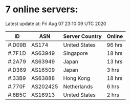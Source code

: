 # 7 online servers:

Latest update at: Fri Aug 07 23:10:09 UTC 2020

| ID | ASN | Server Country | Online |
| -- | --- | -------------- | ------ |
| #.D09B | AS174 | United States | 96 hrs |
| #.7F1D | AS63949 | Singapore | 18 hrs |
| #.2A79 | AS63949 | Japan | 13 hrs |
| #.D369 | AS16509 | Japan | 3 hrs |
| #.33B9 | AS63888 | Hong Kong | 18 hrs |
| #.770F | AS202425 | Netherlands | 6 hrs |
| #.6B5C | AS16913 | United States | 2 hrs |

